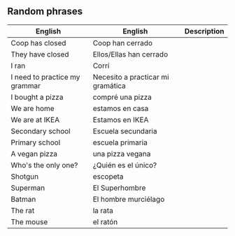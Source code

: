 ## Random phrases

| English | English | Description |
|---------|---------|-------------|
| Coop has closed | Coop han cerrado |  |
| They have closed | Ellos/Ellas han cerrado |  |
| I ran | Corrí |  |
| I need to practice my grammar | Necesito a practicar mi gramática |  |
| I bought a pizza | compré una pizza |  |
| We are home | estamos en casa |  |
| We are at IKEA | Estamos en IKEA |  |
| Secondary school | Escuela secundaria |  |
| Primary school | escuela primaria |  |
| A vegan pizza | una pizza vegana |  |
| Who's the only one? | ¿Quién es el único? |  |
| Shotgun | escopeta |  |
| Superman | El Superhombre |  |
| Batman | El hombre murciélago |  |
| The rat | la rata |  |
| The mouse | el ratón |  |
